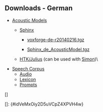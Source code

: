 Downloads - German
------------------

-   [Acoustic Models]
    -   [Sphinx][Acoustic Models]

        -   [voxforge-de-r20140216.tgz]

        -   [Sphinx\_de\_AcousticModel.tgz]

    -   [HTK/Julius] (can be used with [Simon])\

<!-- -->

-   [Speech Corpus]
    -   [Audio]
    -   [Lexicon]
    -   [Prompts]

[]

  [Acoustic Models]: http://www.repository.voxforge1.org/downloads/de/Tags/AcousticModels/
  [voxforge-de-r20140216.tgz]: http://www.repository.voxforge1.org/downloads/de/Tags/AcousticModels/voxforge-de-r20140216.tgz
  [Sphinx\_de\_AcousticModel.tgz]: http://www.repository.voxforge1.org/downloads/de/Tags/AcousticModels/Sphinx_de_AcousticModel.tgz
  [HTK/Julius]: http://www.repository.voxforge1.org/downloads/de/Tags/AcousticModels/voxforge_de_simon-2010-04-23.tar.bz2
  [Simon]: http://simon-listens.org/index.php?id=122&L=1
  [Speech Corpus]: http://www.repository.voxforge1.org/downloads/de/Trunk/
  [Audio]: http://www.repository.voxforge1.org/downloads/de/Trunk/Audio/
  [Lexicon]: http://www.repository.voxforge1.org/downloads/de/Trunk/Lexicon/
  [Prompts]: http://www.repository.voxforge1.org/downloads/de/Trunk/Prompts/
  []: {#idVeMxOiy2D5uVCpZ4XPVH4w}
